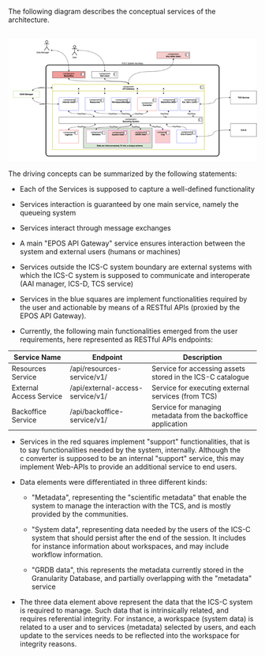 The following diagram describes the conceptual services of the architecture.

 ![image](./documentation/images/conceptual-design.png)

The driving concepts can be summarized by the following statements:

* Each of the Services is supposed to capture a well-defined functionality

* Services interaction is guaranteed by one main service, namely the queueing system

* Services interact through message exchanges

* A main "EPOS API Gateway" service ensures interaction between the system and external users (humans or machines)

* Services outside the ICS-C system boundary are external systems with which the ICS-C system is supposed to communicate and interoperate (AAI manager, ICS-D, TCS service)

* Services in the blue squares are implement functionalities required by the user and actionable by means of a RESTful APIs (proxied by the EPOS API Gateway).

* Currently, the following main functionalities emerged from the user requirements, here represented as RESTful APIs endpoints:

| Service Name | Endpoint | Description |
|--|--|--
| Resources Service | /api/resources-service/v1/ | Service for accessing assets stored in the ICS-C catalogue |
| External Access Service | /api/external-access-service/v1/ | Service for executing external services (from TCS) |
| Backoffice Service | /api/backoffice-service/v1/ | Service for managing metadata from the backoffice application |

*  Services in the red squares implement "support" functionalities, that is to say functionalities needed by the system, internally. Although the c converter is supposed to be an internal "support" service, this may implement Web-APIs to provide an additional service to end users.

* Data elements were differentiated in three different kinds:

  *  "Metadata", representing the "scientific metadata" that enable the system to manage the interaction with the TCS, and is mostly provided by the communities.

  * "System data", representing data needed by the users of the ICS-C system that should persist after the end of the session. It includes for instance information about workspaces, and may include workflow information.

  * "GRDB data", this represents the metadata currently stored in the Granularity Database, and partially overlapping with the "metadata" service
  
* The three data element above represent the data that the ICS-C system is required to manage. Such data that is intrinsically related, and requires referential integrity. For instance, a workspace (system data) is related to a user and to services (metadata) selected by users, and each update to the services needs to be reflected into the workspace for integrity reasons.
